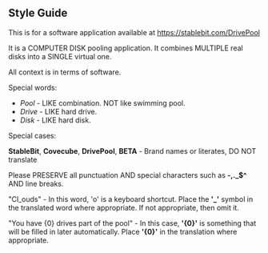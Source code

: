 ## Style Guide

This is for a software application available at https://stablebit.com/DrivePool

It is a COMPUTER DISK pooling application. It combines MULTIPLE real disks into a SINGLE virtual one.

All context is in terms of software.

Special words:

  * *Pool*  - LIKE combination. NOT like swimming pool.
  * *Drive* - LIKE hard drive.
  * *Disk*  - LIKE hard disk.

Special cases:
  
  **StableBit**, **Covecube**, **DrivePool**, **BETA** - Brand names or literates, DO NOT translate

  Please PRESERVE all punctuation AND special characters such as **-,._$^** AND line breaks.

  "Cl_ouds" - In this word, 'o' is a keyboard shortcut. Place the **'_'** symbol in the translated word where appropriate. If not appropriate, then omit it.

  "You have {0} drives part of the pool" - In this case, **'{0}'** is something that will be filled in later automatically. Place **'{0}'** in the translation where appropriate.

